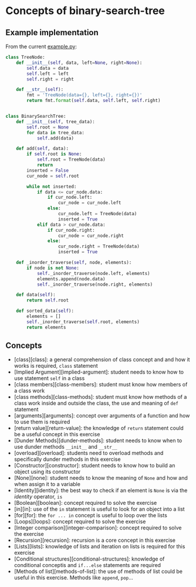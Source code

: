 # Concepts of binary-search-tree

## Example implementation

From the current [example.py](https://github.com/exercism/python/blob/master/exercises/binary-search-tree/example.py):

```python
class TreeNode:
    def __init__(self, data, left=None, right=None):
        self.data = data
        self.left = left
        self.right = right

    def __str__(self):
        fmt = 'TreeNode(data={}, left={}, right={})'
        return fmt.format(self.data, self.left, self.right)


class BinarySearchTree:
    def __init__(self, tree_data):
        self.root = None
        for data in tree_data:
            self.add(data)

    def add(self, data):
        if self.root is None:
            self.root = TreeNode(data)
            return
        inserted = False
        cur_node = self.root

        while not inserted:
            if data <= cur_node.data:
                if cur_node.left:
                    cur_node = cur_node.left
                else:
                    cur_node.left = TreeNode(data)
                    inserted = True
            elif data > cur_node.data:
                if cur_node.right:
                    cur_node = cur_node.right
                else:
                    cur_node.right = TreeNode(data)
                    inserted = True

    def _inorder_traverse(self, node, elements):
        if node is not None:
            self._inorder_traverse(node.left, elements)
            elements.append(node.data)
            self._inorder_traverse(node.right, elements)

    def data(self):
        return self.root

    def sorted_data(self):
        elements = []
        self._inorder_traverse(self.root, elements)
        return elements
```

## Concepts

- [class][class]: a general comprehension of class concept and and how it works is required, `class` statement
- [Implied Argument][implied-argument]: student needs to know how to use statement `self` in a class
- [class members][class-members]: student must know how members of a class work
- [class methods][class-methods]: student must know how methods of a class work inside and outside the class, the use and meaning of `def` statement
- [arguments][arguments]: concept over arguments of a function and how to use them is required
- [return value][return-value]: the knowledge of `return` statement could be a useful concept in this exercise
- [Dunder Methods][dunder-methods]: student needs to know when to use dunder methods `__init__` and `__str__`
- [overload][overload]: students need to overload methods and specifically dunder methods in this exercise
- [Constructor][constructor]: student needs to know how to build an object using its constructor
- [None][none]: student needs to know the meaning of `None` and how and when assign it to a variable
- [Identity][identity]: the best way to check if an element is `None` is via the _identity_ operator, `is`
- [Boolean][boolean]: concept required to solve the exercise
- [in][in]: use of the `in` statement is useful to look for an object into a list
- [for][for]: the `for ... in` concept is useful to loop over the lists
- [Loops][loops]: concept required to solve the exercise
- [Integer comparison][integer-comparison]: concept required to solve the exercise
- [Recursion][recursion]: recursion is a core concept in this exercise
- [Lists][lists]: knowledge of lists and iteration on lists is required for this exercise
- [Conditional structures][conditional-structures]: knowledge of conditional conceptis and `if...else` statements are required
- [Methods of list][methods-of-list]: the use of methods of list could be useful in this exercise. Methods like `append`, `pop`...

